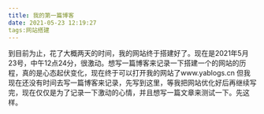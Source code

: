 ```yaml
---
title: 我的第一篇博客
date: 2021-05-23 12:19:27
tags:网站搭建   
---
```


到目前为止，花了大概两天的时间，我的网站终于搭建好了。现在是2021年5月23号，中午12点24分，很激动。想写一篇博客来记录一下搭建一个的网站的历程，真的是心态起伏变化，现在终于可以打开我的网站了www.yablogs.cn 但我现在还没有时间去写一篇博客来记录，先写到这里，等我把网站优化好后再继续写完，现在仅仅是为了记录一下激动的心情，并且想写一篇文章来测试一下。先这样。